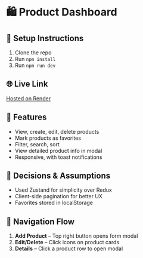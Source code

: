 # 🛍️ Product Dashboard

## 🔧 Setup Instructions
1. Clone the repo
2. Run `npm install`
3. Run `npm run dev`

## 🌐 Live Link
[Hosted on Render](https://your-render-link)

## 📁 Features
- View, create, edit, delete products
- Mark products as favorites
- Filter, search, sort
- View detailed product info in modal
- Responsive, with toast notifications

## 📌 Decisions & Assumptions
- Used Zustand for simplicity over Redux
- Client-side pagination for better UX
- Favorites stored in localStorage

## 🔄 Navigation Flow
1. **Add Product** – Top right button opens form modal
2. **Edit/Delete** – Click icons on product cards
3. **Details** – Click a product row to open modal
